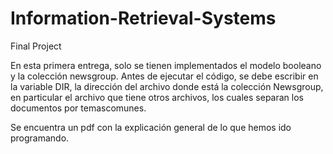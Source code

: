 # Information-Retrieval-Systems
Final Project

En esta primera entrega, solo se tienen implementados el modelo booleano y la colección newsgroup. Antes de ejecutar el código, se debe escribir en la variable DIR, la dirección del archivo donde está la colección Newsgroup, en particular el archivo que tiene otros archivos, los cuales separan los documentos por temascomunes.

Se encuentra un pdf con la explicación general de lo que hemos ido programando.
